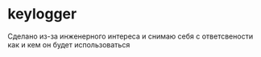 # keylogger
Сделано из-за инженерного интереса и снимаю себя с ответсвености как и кем он будет использоваться 
